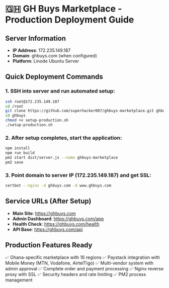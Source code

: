 # 🇬🇭 GH Buys Marketplace - Production Deployment Guide

## Server Information
- **IP Address**: 172.235.149.187
- **Domain**: ghbuys.com (when configured)
- **Platform**: Linode Ubuntu Server

## Quick Deployment Commands

### 1. SSH into server and run automated setup:
```bash
ssh root@172.235.149.187
cd /root
git clone https://github.com/superhacker007/ghbuys-marketplace.git ghbuys
cd ghbuys
chmod +x setup-production.sh
./setup-production.sh
```

### 2. After setup completes, start the application:
```bash
npm install
npm run build
pm2 start dist/server.js --name ghbuys-marketplace
pm2 save
```

### 3. Point domain to server IP (172.235.149.187) and get SSL:
```bash
certbot --nginx -d ghbuys.com -d www.ghbuys.com
```

## Service URLs (After Setup)
- **Main Site**: https://ghbuys.com
- **Admin Dashboard**: https://ghbuys.com/app  
- **Health Check**: https://ghbuys.com/health
- **API Base**: https://ghbuys.com/api

## Production Features Ready
✅ Ghana-specific marketplace with 16 regions
✅ Paystack integration with Mobile Money (MTN, Vodafone, AirtelTigo)
✅ Multi-vendor system with admin approval
✅ Complete order and payment processing
✅ Nginx reverse proxy with SSL
✅ Security headers and rate limiting
✅ PM2 process management